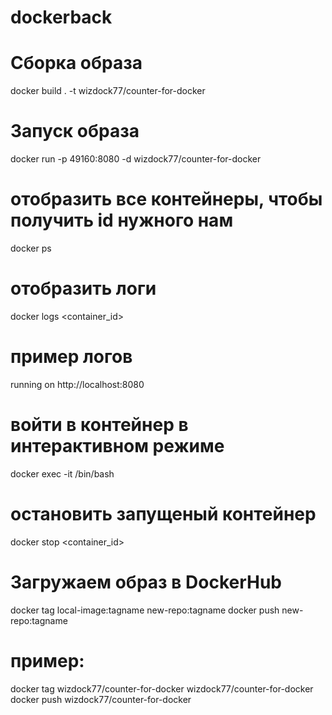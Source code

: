 # dockerback
 
# Сборка образа
docker build . -t wizdock77/counter-for-docker

# Запуск образа
docker run -p 49160:8080 -d wizdock77/counter-for-docker

# отобразить все контейнеры, чтобы получить id нужного нам
docker ps

# отобразить логи
docker logs <container_id>

# пример логов
running on http://localhost:8080

# войти в контейнер в интерактивном режиме
docker exec -it <container id> /bin/bash

# остановить запущеный контейнер
docker stop <container_id>

# Загружаем образ в DockerHub
docker tag local-image:tagname new-repo:tagname
docker push new-repo:tagname

# пример:
docker tag wizdock77/counter-for-docker wizdock77/counter-for-docker
docker push wizdock77/counter-for-docker
